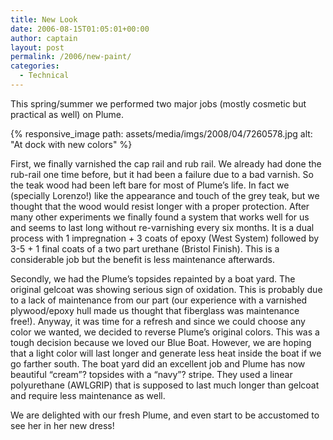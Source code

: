 ```yaml
---
title: New Look
date: 2006-08-15T01:05:01+00:00
author: captain
layout: post
permalink: /2006/new-paint/
categories:
  - Technical
---
```


This spring/summer we performed two major jobs (mostly cosmetic but practical as
well) on Plume.

{% responsive_image path: assets/media/imgs/2008/04/7260578.jpg alt: "At dock with new colors" %}

First, we finally varnished the cap rail and rub rail. We already had done the
rub-rail one time before, but it had been a failure due to a bad varnish. So the
teak wood had been left bare for most of Plume’s life. In fact we (specially
Lorenzo!) like the appearance and touch of the grey teak, but we thought that
the wood would resist longer with a proper protection. After many other
experiments we finally found a system that works well for us and seems to last
long without re-varnishing every six months. It is a dual process with 1
impregnation + 3 coats of epoxy (West System) followed by 3-5 + 1 final coats of
a two part urethane (Bristol Finish). This is a considerable job but the benefit
is less maintenance afterwards.

Secondly, we had the Plume’s topsides repainted by a boat yard. The original
gelcoat was showing serious sign of oxidation. This is probably due to a lack of
maintenance from our part (our experience with a varnished plywood/epoxy hull
made us thought that fiberglass was maintenance free!). Anyway, it was time for
a refresh and since we could choose any color we wanted, we decided to reverse
Plume’s original colors. This was a tough decision because we loved our Blue
Boat. However, we are hoping that a light color will last longer and generate
less heat inside the boat if we go farther south. The boat yard did an excellent
job and Plume has now beautiful &#8220;cream&#8221;? topsides with a
&#8220;navy&#8221;? stripe. They used a linear polyurethane (AWLGRIP) that is
supposed to last much longer than gelcoat and require less maintenance as well.

We are delighted with our fresh Plume, and even start to be accustomed to see
her in her new dress!
